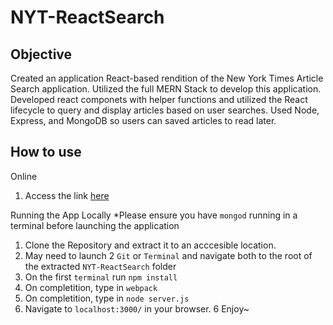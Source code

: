 # NYT-ReactSearch

## Objective
Created an application React-based rendition of the New York Times Article Search application. Utilized the full MERN Stack to develop this application. Developed react componets with helper functions and utilized the React lifecycle to query and display articles based on user searches. Used Node, Express, and MongoDB so users can saved articles to read later.

## How to use
Online
1. Access the link [here](http://nyt-reactsearch.herokuapp.com/)

Running the App Locally
*Please ensure you have `mongod` running in a terminal before launching the application

1. Clone the Repository and extract it to an acccesible location.
2. May need to launch 2 `Git` or `Terminal` and navigate both to the root of the extracted `NYT-ReactSearch` folder
3. On the first `terminal` run `npm install`
4. On completition, type in `webpack`
5. On completition, type in `node server.js`
5. Navigate to `localhost:3000/` in your browser.
6 Enjoy~